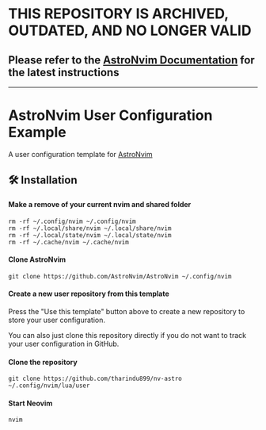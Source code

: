 # THIS REPOSITORY IS ARCHIVED, OUTDATED, AND NO LONGER VALID

## Please refer to the [AstroNvim Documentation](https://docs.astronvim.com/) for the latest instructions

---

# AstroNvim User Configuration Example

A user configuration template for [AstroNvim](https://github.com/AstroNvim/AstroNvim)

## 🛠️ Installation

#### Make a remove of your current nvim and shared folder

```shell
rm -rf ~/.config/nvim ~/.config/nvim
rm -rf ~/.local/share/nvim ~/.local/share/nvim
rm -rf ~/.local/state/nvim ~/.local/state/nvim
rm -rf ~/.cache/nvim ~/.cache/nvim
```

#### Clone AstroNvim

```shell
git clone https://github.com/AstroNvim/AstroNvim ~/.config/nvim
```

#### Create a new user repository from this template

Press the "Use this template" button above to create a new repository to store your user configuration.

You can also just clone this repository directly if you do not want to track your user configuration in GitHub.

#### Clone the repository

```shell
git clone https://github.com/tharindu899/nv-astro ~/.config/nvim/lua/user
```

#### Start Neovim

```shell
nvim
```

